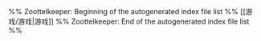 %% Zoottelkeeper: Beginning of the autogenerated index file list  %%
 [[游戏/游戏|游戏]]
%% Zoottelkeeper: End of the autogenerated index file list  %%
